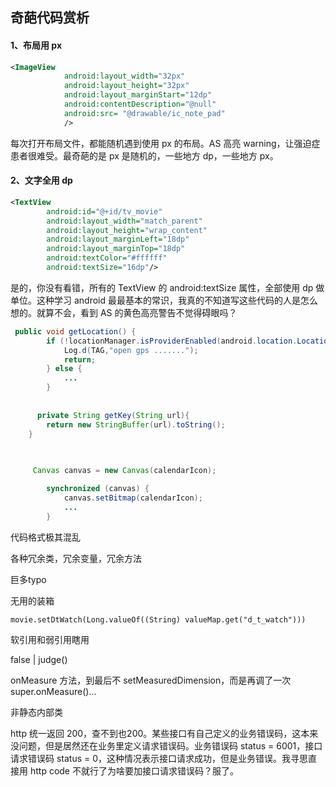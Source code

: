 ## 奇葩代码赏析

#### 1、布局用 px

```xml
<ImageView
            android:layout_width="32px"
            android:layout_height="32px"
            android:layout_marginStart="12dp"
            android:contentDescription="@null"
            android:src= "@drawable/ic_note_pad"
            />
```

每次打开布局文件，都能随机遇到使用 px 的布局。AS 高亮 warning，让强迫症患者很难受。最奇葩的是 px 是随机的，一些地方 dp，一些地方 px。

#### 2、文字全用 dp

```xml
<TextView
        android:id="@+id/tv_movie"
        android:layout_width="match_parent"
        android:layout_height="wrap_content"
        android:layout_marginLeft="18dp"
        android:layout_marginTop="18dp"
        android:textColor="#ffffff"
        android:textSize="16dp"/>
```

是的，你没有看错，所有的 TextView 的 android:textSize 属性，全部使用 dp 做单位。这种学习 android 最最基本的常识，我真的不知道写这些代码的人是怎么想的。就算不会，看到 AS 的黄色高亮警告不觉得碍眼吗？

```java
 public void getLocation() {
        if (!locationManager.isProviderEnabled(android.location.LocationManager.GPS_PROVIDER)) {
            Log.d(TAG,"open gps .......");
            return;
        } else {
            ...
        }
     
     
      private String getKey(String url){
        return new StringBuffer(url).toString();
    }

     
     
     Canvas canvas = new Canvas(calendarIcon);

        synchronized (canvas) {
            canvas.setBitmap(calendarIcon);
            ...
        }
```

代码格式极其混乱

各种冗余类，冗余变量，冗余方法

巨多typo

无用的装箱

```
movie.setDtWatch(Long.valueOf((String) valueMap.get("d_t_watch")))
```

软引用和弱引用瞎用

false | judge()

onMeasure 方法，到最后不 setMeasuredDimension，而是再调了一次 super.onMeasure()...

非静态内部类

http 统一返回 200，查不到也200。某些接口有自己定义的业务错误码，这本来没问题，但是居然还在业务里定义请求错误码。业务错误码 status = 6001，接口请求错误码 status = 0，这种情况表示接口请求成功，但是业务错误。我寻思直接用 http code 不就行了为啥要加接口请求错误码？服了。